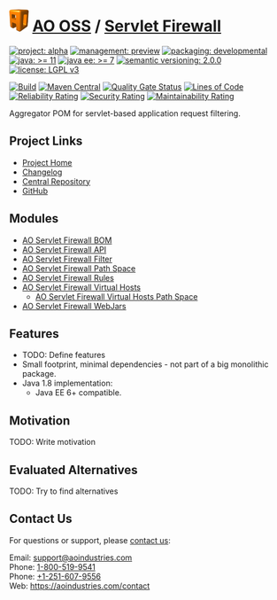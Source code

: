 # [<img src="ao-logo.png" alt="AO Logo" width="35" height="40">](https://github.com/ao-apps) [AO OSS](https://github.com/ao-apps/ao-oss) / [Servlet Firewall](https://github.com/ao-apps/ao-servlet-firewall)

[![project: alpha](https://oss.aoapps.com/ao-badges/project-alpha.svg)](https://aoindustries.com/life-cycle#project-alpha)
[![management: preview](https://oss.aoapps.com/ao-badges/management-preview.svg)](https://aoindustries.com/life-cycle#management-preview)
[![packaging: developmental](https://oss.aoapps.com/ao-badges/packaging-developmental.svg)](https://aoindustries.com/life-cycle#packaging-developmental)  
[![java: &gt;= 11](https://oss.aoapps.com/ao-badges/java-11.svg)](https://docs.oracle.com/en/java/javase/11/)
[![java ee: &gt;= 7](https://oss.aoapps.com/ao-badges/javaee-7.svg)](https://docs.oracle.com/javaee/7/)
[![semantic versioning: 2.0.0](https://oss.aoapps.com/ao-badges/semver-2.0.0.svg)](https://semver.org/spec/v2.0.0.html)
[![license: LGPL v3](https://oss.aoapps.com/ao-badges/license-lgpl-3.0.svg)](https://www.gnu.org/licenses/lgpl-3.0)

[![Build](https://github.com/ao-apps/ao-servlet-firewall/workflows/Build/badge.svg?branch=master)](https://github.com/ao-apps/ao-servlet-firewall/actions?query=workflow%3ABuild)
[![Maven Central](https://maven-badges.herokuapp.com/maven-central/com.aoapps/ao-servlet-firewall/badge.svg)](https://maven-badges.herokuapp.com/maven-central/com.aoapps/ao-servlet-firewall)
[![Quality Gate Status](https://sonarcloud.io/api/project_badges/measure?branch=master&project=com.aoapps%3Aao-servlet-firewall&metric=alert_status)](https://sonarcloud.io/dashboard?branch=master&id=com.aoapps%3Aao-servlet-firewall)
[![Lines of Code](https://sonarcloud.io/api/project_badges/measure?branch=master&project=com.aoapps%3Aao-servlet-firewall&metric=ncloc)](https://sonarcloud.io/component_measures?branch=master&id=com.aoapps%3Aao-servlet-firewall&metric=ncloc)  
[![Reliability Rating](https://sonarcloud.io/api/project_badges/measure?branch=master&project=com.aoapps%3Aao-servlet-firewall&metric=reliability_rating)](https://sonarcloud.io/component_measures?branch=master&id=com.aoapps%3Aao-servlet-firewall&metric=Reliability)
[![Security Rating](https://sonarcloud.io/api/project_badges/measure?branch=master&project=com.aoapps%3Aao-servlet-firewall&metric=security_rating)](https://sonarcloud.io/component_measures?branch=master&id=com.aoapps%3Aao-servlet-firewall&metric=Security)
[![Maintainability Rating](https://sonarcloud.io/api/project_badges/measure?branch=master&project=com.aoapps%3Aao-servlet-firewall&metric=sqale_rating)](https://sonarcloud.io/component_measures?branch=master&id=com.aoapps%3Aao-servlet-firewall&metric=Maintainability)

Aggregator POM for servlet-based application request filtering.

## Project Links
* [Project Home](https://oss.aoapps.com/servlet-firewall/)
* [Changelog](https://oss.aoapps.com/servlet-firewall/changelog)
* [Central Repository](https://central.sonatype.com/artifact/com.aoapps/ao-servlet-firewall)
* [GitHub](https://github.com/ao-apps/ao-servlet-firewall)

## Modules
* [AO Servlet Firewall BOM](https://github.com/ao-apps/ao-servlet-firewall-bom)
* [AO Servlet Firewall API](https://github.com/ao-apps/ao-servlet-firewall-api)
* [AO Servlet Firewall Filter](https://github.com/ao-apps/ao-servlet-firewall-filter)
* [AO Servlet Firewall Path Space](https://github.com/ao-apps/ao-servlet-firewall-path-space)
* [AO Servlet Firewall Rules](https://github.com/ao-apps/ao-servlet-firewall-rules)
* [AO Servlet Firewall Virtual Hosts](https://github.com/ao-apps/ao-servlet-firewall-virtual-hosts)
    * [AO Servlet Firewall Virtual Hosts Path Space](https://github.com/ao-apps/ao-servlet-firewall-virtual-hosts-path-space)
* [AO Servlet Firewall WebJars](https://github.com/ao-apps/ao-servlet-firewall-webjars)

## Features
* TODO: Define features
* Small footprint, minimal dependencies - not part of a big monolithic package.
* Java 1.8 implementation:
    * Java EE 6+ compatible.

## Motivation
TODO: Write motivation

## Evaluated Alternatives
TODO: Try to find alternatives

## Contact Us
For questions or support, please [contact us](https://aoindustries.com/contact):

Email: [support@aoindustries.com](mailto:support@aoindustries.com)  
Phone: [1-800-519-9541](tel:1-800-519-9541)  
Phone: [+1-251-607-9556](tel:+1-251-607-9556)  
Web: https://aoindustries.com/contact

